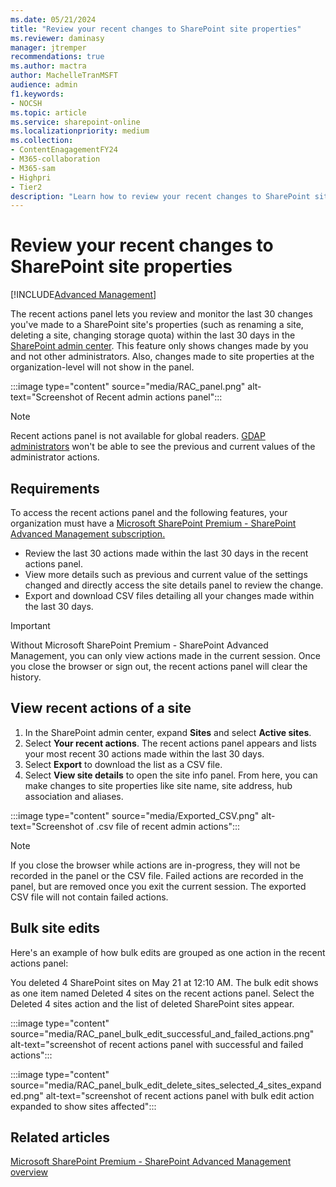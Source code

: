 ```yaml
---
ms.date: 05/21/2024
title: "Review your recent changes to SharePoint site properties"
ms.reviewer: daminasy
manager: jtremper
recommendations: true
ms.author: mactra
author: MachelleTranMSFT
audience: admin
f1.keywords:
- NOCSH 
ms.topic: article
ms.service: sharepoint-online
ms.localizationpriority: medium
ms.collection:
- ContentEnagagementFY24 
- M365-collaboration
- M365-sam
- Highpri
- Tier2
description: "Learn how to review your recent changes to SharePoint site properties."
---
```

# Review your recent changes to SharePoint site properties

[!INCLUDE[Advanced Management](includes/advanced-management.md)]

The recent actions panel lets you review and monitor the last 30 changes you've made to a SharePoint site's properties (such as renaming a site, deleting a site, changing storage quota) within the last 30 days in the [SharePoint admin center](/sharepoint/get-started-new-admin-center). This feature only shows changes made by you and not other administrators. Also, changes made to site properties at the organization-level will not show in the panel.

:::image type="content" source="media/RAC_panel.png" alt-text="Screenshot of Recent admin actions panel":::

> [!NOTE]
> Recent actions panel is not available for global readers. [GDAP administrators](/partner-center/gdap-introduction) won't be able to see the previous and current values of the administrator actions.

## Requirements

To access the recent actions panel and the following features, your organization must have a [Microsoft SharePoint Premium - SharePoint Advanced Management subscription.](advanced-management.md)

- Review the last 30 actions made within the last 30 days in the recent actions panel.
- View more details such as previous and current value of the settings changed and directly access the site details panel to review the change.
- Export and download CSV files detailing all your changes made within the last 30 days.

> [!IMPORTANT]
> Without Microsoft SharePoint Premium - SharePoint Advanced Management, you can only view actions made in the current session. Once you close the browser or sign out, the recent actions panel will clear the history.

## View recent actions of a site

1. In the SharePoint admin center, expand **Sites** and select **Active sites**.
2. Select **Your recent actions**. The recent actions panel appears and lists your most recent 30 actions made within the last 30 days.
3. Select **Export** to download the list as a CSV file.
4. Select **View site details** to open the site info panel. From here, you can make changes to site properties like site name, site address, hub association and aliases.

:::image type="content" source="media/Exported_CSV.png" alt-text="Screenshot of .csv file of recent admin actions":::

> [!NOTE]
>If you close the browser while actions are in-progress, they will not be recorded in the panel or the CSV file. Failed actions are recorded in the panel, but are removed once you exit the current session. The exported CSV file will not contain failed actions.

## Bulk site edits

Here's an example of how bulk edits are grouped as one action in the recent actions panel:

You deleted 4 SharePoint sites on May 21 at 12:10 AM. The bulk edit shows as one item named Deleted 4 sites on the recent actions panel. Select the Deleted 4 sites action and the list of deleted SharePoint sites appear.

:::image type="content" source="media/RAC_panel_bulk_edit_successful_and_failed_actions.png" alt-text="screenshot of recent actions panel with successful and failed actions":::

:::image type="content" source="media/RAC_panel_bulk_edit_delete_sites_selected_4_sites_expanded.png" alt-text="screenshot of recent actions panel with bulk edit action expanded to show sites affected":::

## Related articles

[Microsoft SharePoint Premium - SharePoint Advanced Management overview](advanced-management.md)

